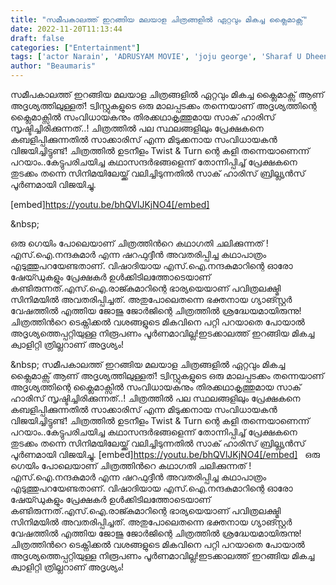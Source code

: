 ```yaml
---
title: "സമീപകാലത്ത് ഇറങ്ങിയ മലയാള ചിത്രങ്ങളിൽ ഏറ്റവും മികച്ച ക്ലൈമാക്സ്"
date: 2022-11-20T11:13:44
draft: false
categories: ["Entertainment"]
tags: ['actor Narain', 'ADRUSYAM MOVIE', 'joju george', 'Sharaf U Dheen']
author: "Beaumaris"
---
```


സമീപകാലത്ത് ഇറങ്ങിയ മലയാള ചിത്രങ്ങളിൽ ഏറ്റവും മികച്ച ക്ലൈമാക്സ് ആണ് അദൃശ്യത്തിലുള്ളത്! ട്വിസ്റ്റുകളുടെ ഒരു മാലപ്പടക്കം തന്നെയാണ് അദൃശ്യത്തിന്റെ ക്ലൈമാക്സിൽ സംവിധായകനും തിരക്കഥാകൃത്തുമായ സാക് ഹാരിസ് സൃഷ്ടിച്ചിരിക്കുന്നത്..! ചിത്രത്തിൽ പല സ്ഥലങ്ങളിലും പ്രേക്ഷകനെ കബളിപ്പിക്കുന്നതിൽ സാക്കാരിസ് എന്ന മിടുക്കനായ സംവിധായകൻ വിജയിച്ചിട്ടുണ്ട്! ചിത്രത്തിൽ ഉടനീളം Twist &amp; Turn ന്റെ കളി തന്നെയാണെന്ന് പറയാം..കേട്ടുപരിചയിച്ച കഥാസന്ദർഭങ്ങളെന്ന് തോന്നിപ്പിച്ച് പ്രേക്ഷകനെ തുടക്കം തന്നെ സിനിമയിലേയ്ക്ക് വലിച്ചിടുന്നതിൽ സാക് ഹാരിസ് ബ്രില്ല്യൻസ് പൂർണമായി വിജയിച്ചു.

[embed]https://youtu.be/bhQVlJKjNO4[/embed]

&amp;nbsp;

ഒരു ഗെയിം പോലെയാണ് ചിത്രത്തിൻറെ കഥാഗതി ചലിക്കുന്നത് ! എസ്.ഐ.നന്ദകുമാർ എന്ന ഷറഫുദ്ദീൻ അവതരിപ്പിച്ച കഥാപാത്രം എടുത്തുപറയേണ്ടതാണ്. വിഷാദിയായ എസ്.ഐ.നന്ദകുമാറിന്റെ ഓരോ ഷേയ്ഡുകളും പ്രേക്ഷകർ ഉൾക്കിടിലത്തോടെയാണ് കണ്ടിരുന്നത്.എസ്.ഐ.രാജ്കുമാറിന്റെ ഭാര്യയെയാണ് പവിത്രലക്ഷ്മി സിനിമയിൽ അവതരിപ്പിച്ചത്. അതുപോലെതന്നെ ഭക്തനായ ഗ്യാങ്സ്റ്റർ വേഷത്തിൽ എത്തിയ ജോജു ജോർജിന്റെ ചിത്രത്തിൽ ശ്രദ്ധേയമായിരുന്നു! ചിത്രത്തിൻറെ ടെക്നിക്കൽ വശങ്ങളുടെ മികവിനെ പറ്റി പറയാതെ പോയാൽ അദൃശ്യത്തെപ്പറ്റിയുള്ള നിരൂപണം പൂർണമാവില്ല!ഇടക്കാലത്ത് ഇറങ്ങിയ മികച്ച ക്വാളിറ്റി ത്രില്ലറാണ് അദൃശ്യം!

&amp;nbsp;
സമീപകാലത്ത് ഇറങ്ങിയ മലയാള ചിത്രങ്ങളിൽ ഏറ്റവും മികച്ച ക്ലൈമാക്സ് ആണ് അദൃശ്യത്തിലുള്ളത്! ട്വിസ്റ്റുകളുടെ ഒരു മാലപ്പടക്കം തന്നെയാണ് അദൃശ്യത്തിന്റെ ക്ലൈമാക്സിൽ സംവിധായകനും തിരക്കഥാകൃത്തുമായ സാക് ഹാരിസ് സൃഷ്ടിച്ചിരിക്കുന്നത്..! ചിത്രത്തിൽ പല സ്ഥലങ്ങളിലും പ്രേക്ഷകനെ കബളിപ്പിക്കുന്നതിൽ സാക്കാരിസ് എന്ന മിടുക്കനായ സംവിധായകൻ വിജയിച്ചിട്ടുണ്ട്! ചിത്രത്തിൽ ഉടനീളം Twist & Turn ന്റെ കളി തന്നെയാണെന്ന് പറയാം..കേട്ടുപരിചയിച്ച കഥാസന്ദർഭങ്ങളെന്ന് തോന്നിപ്പിച്ച് പ്രേക്ഷകനെ തുടക്കം തന്നെ സിനിമയിലേയ്ക്ക് വലിച്ചിടുന്നതിൽ സാക് ഹാരിസ് ബ്രില്ല്യൻസ് പൂർണമായി വിജയിച്ചു. [embed]https://youtu.be/bhQVlJKjNO4[/embed] &nbsp; ഒരു ഗെയിം പോലെയാണ് ചിത്രത്തിൻറെ കഥാഗതി ചലിക്കുന്നത് ! എസ്.ഐ.നന്ദകുമാർ എന്ന ഷറഫുദ്ദീൻ അവതരിപ്പിച്ച കഥാപാത്രം എടുത്തുപറയേണ്ടതാണ്. വിഷാദിയായ എസ്.ഐ.നന്ദകുമാറിന്റെ ഓരോ ഷേയ്ഡുകളും പ്രേക്ഷകർ ഉൾക്കിടിലത്തോടെയാണ് കണ്ടിരുന്നത്.എസ്.ഐ.രാജ്കുമാറിന്റെ ഭാര്യയെയാണ് പവിത്രലക്ഷ്മി സിനിമയിൽ അവതരിപ്പിച്ചത്. അതുപോലെതന്നെ ഭക്തനായ ഗ്യാങ്സ്റ്റർ വേഷത്തിൽ എത്തിയ ജോജു ജോർജിന്റെ ചിത്രത്തിൽ ശ്രദ്ധേയമായിരുന്നു! ചിത്രത്തിൻറെ ടെക്നിക്കൽ വശങ്ങളുടെ മികവിനെ പറ്റി പറയാതെ പോയാൽ അദൃശ്യത്തെപ്പറ്റിയുള്ള നിരൂപണം പൂർണമാവില്ല!ഇടക്കാലത്ത് ഇറങ്ങിയ മികച്ച ക്വാളിറ്റി ത്രില്ലറാണ് അദൃശ്യം! &nbsp;
